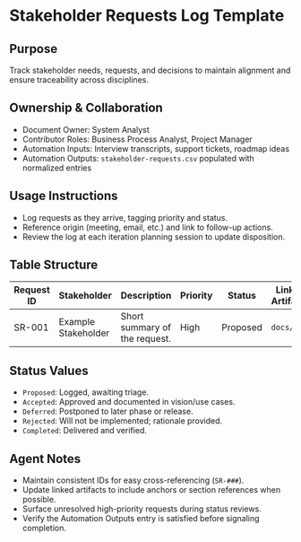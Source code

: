 # Stakeholder Requests Log Template

## Purpose

Track stakeholder needs, requests, and decisions to maintain alignment and ensure traceability across disciplines.

## Ownership & Collaboration

- Document Owner: System Analyst
- Contributor Roles: Business Process Analyst, Project Manager
- Automation Inputs: Interview transcripts, support tickets, roadmap ideas
- Automation Outputs: `stakeholder-requests.csv` populated with normalized entries

## Usage Instructions

- Log requests as they arrive, tagging priority and status.
- Reference origin (meeting, email, etc.) and link to follow-up actions.
- Review the log at each iteration planning session to update disposition.

## Table Structure

| Request ID | Stakeholder | Description | Priority | Status | Linked Artifacts | Notes/Actions |
| --- | --- | --- | --- | --- | --- | --- |
| SR-001 | Example Stakeholder | Short summary of the request. | High | Proposed | `docs/...` | Follow-up owner/date. |

## Status Values

- `Proposed`: Logged, awaiting triage.
- `Accepted`: Approved and documented in vision/use cases.
- `Deferred`: Postponed to later phase or release.
- `Rejected`: Will not be implemented; rationale provided.
- `Completed`: Delivered and verified.

## Agent Notes

- Maintain consistent IDs for easy cross-referencing (`SR-###`).
- Update linked artifacts to include anchors or section references when possible.
- Surface unresolved high-priority requests during status reviews.
- Verify the Automation Outputs entry is satisfied before signaling completion.
